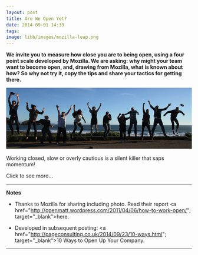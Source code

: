 ```yaml
---
layout: post
title: Are We Open Yet?
date: 2014-09-01 14:39
tags: 
image: libb/images/mozilla-leap.png
---
```


**We invite you to measure how close you are to being open, using a four point scale developed by Mozilla. We are asking: why might your team want to become open, and, drawing from Mozilla, what is known about how? So why not try it, copy the tips and share your tactics for getting there.**

![](/libb/images/mozilla-leap.png)

Working closed, slow or overly cautious is a silent killer that saps momentum!

<div id="restOfArticle" style="display:none">

<h1>Why might your team want to move into open working?</h1>
For greater results, speed, agility, energy, creativity, quality, resource use, participation and to punch above your weight.<br><br>

The goal of open is NOT:
<ul>  
<li>public performance: creating the fake appearance of consultation</li>   
<li>endless opinion-sharing: never-ending “feedback”, diversion into trivia</li>   
<li>magic “crowd-sourcing”: crowds aren’t smart — communities of peers are.</li> </ul><br>  

<h1>What can stop you?</h1>
Open Working does not happen because someone stamps their feet and says be open! Colleagues typically have all sorts of fears and excuses such as:

<ul>  
<li>“I’m too busy”. I want to blog and surface my work more publicly, but somehow it always falls to the bottom of my to-do list.”</li> 

<li>“People can be mean”. Opening our work to criticism from others is often scary. </li>  
<li>“We’re not ready”.  It doesn’t make sense yet to open up our project to participation before we have the tools in place to meaningfully absorb that participation and public attention. This can be valid. But while you may not be ready for participation at scale, you probably are ready for some early testing, prototyping, and smart co-building from colleagues.  </li> </ul><br> 

<p>Which takes us to…<br><br>

<h1>Tip: Start by finding what gear you’re in already.</h1>
Working open is more of a slider or dial than an “on/off” switch. At a given point in time on a given project, you might find colleagues working in a range of different gears or levels of open:<br>

<ul><li>Gear 0. Closed: We have no intention of working open. Reasons can include security, confidentiality, or anything.</li>

<li>Gear 1. Not yet:** But soon. We want to, but we’re not ready yet for widespread attention, or we can’t yet absorb offers from people to help. So let’s wait. Comment: this is a totally reasonable gear to operate in, but can also become a semi-permanent holding pattern. It’s a recipe for going slow.</li>

<li>Gear 2. Open:** We work in public spaces, blogs and social media, instead of closed email threads.  We share signposts, drafts, prototypes and roadmaps to surface what’s needed to enable smart co-building. If we don’t, our communities will have no idea how to get involved nor will our immediate peers and colleagues be able to help as effectively. Comment: this gear is like speaking out loud in a normal voice, not shouting or using a megaphone. </li>

<li>Gear 3. Shout it from the rooftops:** We are issuing a press release, getting our picture on the cover of Rolling Stone. Taking it up a notch to a higher order of magnitude, like: “Holy crap we’re releasing Firefox 4!”. Comment: this enables participation at scale with co-builders, mainstream participants or consumers. </li></ul><br>

<h1>Why is agreeing on what gear you’re in useful?</h1> 
Many of us are uncomfortable about the distinction between gears 2 and 3. It’s easy to confuse “working open” with: “let’s tell the whole world about it”.  We worry that saying something in a blog post will commit us to things in public before they’re ready. When in fact, those fears rarely, if ever, materialize. And the benefits far outweigh the imagined risk. <br><br> 

</div>
<a onclick="showMoreOrLess(this,'restOfArticle');">Click to see more...</a>

__________________
<b>Notes</b> 

* Thanks to Mozilla for sharing including photo. Read their report <a href="http://openmatt.wordpress.com/2011/04/06/how-to-work-open/"; target="_blank">here</a>. 


* Developed in subsequent posting: <a href="http://pageconsulting.co.uk/2014/09/23/10-ways.html"; target="_blank">10 Ways to Open Up Your Company</a>. 

__________________